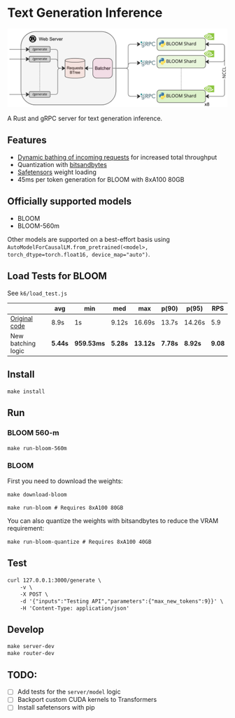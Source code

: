 # Text Generation Inference

<div align="center">

![architecture](assets/architecture.jpg)

</div>

A Rust and gRPC server for text generation inference.

## Features

- [Dynamic bathing of incoming requests](https://github.com/huggingface/text-generation-inference/blob/main/router/src/batcher.rs#L88) for increased total throughput
- Quantization with [bitsandbytes](https://github.com/TimDettmers/bitsandbytes)
- [Safetensors](https://github.com/huggingface/safetensors) weight loading
- 45ms per token generation for BLOOM with 8xA100 80GB

## Officially supported models

- BLOOM
- BLOOM-560m

Other models are supported on a best-effort basis using `AutoModelForCausalLM.from_pretrained(<model>, torch_dtype=torch.float16, device_map="auto")`.

## Load Tests for BLOOM

See `k6/load_test.js`

|                                                              | avg       | min          | med       | max        | p(90)     | p(95)     | RPS      |
|--------------------------------------------------------------|-----------|--------------|-----------|------------|-----------|-----------|----------|
| [Original code](https://github.com/huggingface/transformers_bloom_parallel) | 8.9s      | 1s           | 9.12s     | 16.69s     | 13.7s     | 14.26s    | 5.9      |
| New batching logic                                           | **5.44s** | **959.53ms** | **5.28s** | **13.12s** | **7.78s** | **8.92s** | **9.08** |

## Install

```shell
make install
```

## Run 

### BLOOM 560-m

```shell
make run-bloom-560m
```

### BLOOM

First you need to download the weights:

```shell
make download-bloom
```

```shell
make run-bloom # Requires 8xA100 80GB
```

You can also quantize the weights with bitsandbytes to reduce the VRAM requirement:

```shell
make run-bloom-quantize # Requires 8xA100 40GB
```

## Test

```shell
curl 127.0.0.1:3000/generate \
    -v \
    -X POST \
    -d '{"inputs":"Testing API","parameters":{"max_new_tokens":9}}' \
    -H 'Content-Type: application/json'
```

## Develop

```shell
make server-dev
make router-dev
```

## TODO:

- [ ] Add tests for the `server/model` logic
- [ ] Backport custom CUDA kernels to Transformers
- [ ] Install safetensors with pip